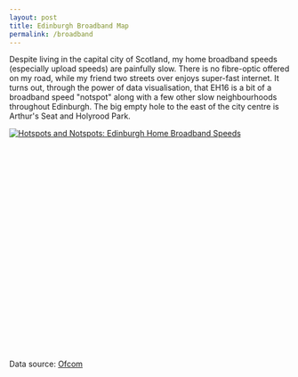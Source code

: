 ```yaml
---
layout: post
title: Edinburgh Broadband Map
permalink: /broadband
---
```


Despite living in the capital city of Scotland, my home broadband speeds (especially upload speeds) are painfully slow. There is no fibre-optic offered on my road, while my friend two streets over enjoys super-fast internet. It turns out, through the power of data visualisation, that EH16 is a bit of a broadband speed "notspot" along with a few other slow neighbourhoods throughout Edinburgh. The big empty hole to the east of the city centre is Arthur's Seat and Holyrood Park.

<script type='text/javascript' src='https://public.tableau.com/javascripts/api/viz_v1.js'></script><div class='tableauPlaceholder' style='width: 100%; height: 400px; margin: 0 auto;'><noscript><a href='#'><img alt='Hotspots and Notspots: Edinburgh Home Broadband Speeds ' src='https:&#47;&#47;public.tableau.com&#47;static&#47;images&#47;Ed&#47;EdinburghBroadband&#47;Map&#47;1_rss.png' style='border: none' /></a></noscript><object class='tableauViz' width='100%' height='400px' style='display:none;'><param name='host_url' value='https%3A%2F%2Fpublic.tableau.com%2F' /> <param name='site_root' value='' /><param name='name' value='EdinburghBroadband&#47;Map' /><param name='tabs' value='no' /><param name='toolbar' value='yes' /><param name='static_image' value='https:&#47;&#47;public.tableau.com&#47;static&#47;images&#47;Ed&#47;EdinburghBroadband&#47;Map&#47;1.png' /> <param name='animate_transition' value='yes' /><param name='display_static_image' value='yes' /><param name='display_spinner' value='yes' /><param name='display_overlay' value='yes' /><param name='display_count' value='yes' /><param name='showVizHome' value='no' /><param name='showTabs' value='y' /><param name='bootstrapWhenNotified' value='true' /></object></div>

Data source: [Ofcom](http://data.gov.uk/dataset/broadband-coverage/resource/0f6b7671-eb9a-49bd-8913-90d1c07af11d)
